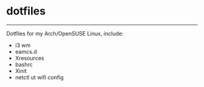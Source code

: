# dotfiles  
----  
Dotfiles for my Arch/OpenSUSE Linux, include:
+ i3 wm
+ eamcs.d
+ Xresources
+ bashrc
+ Xinit
+ netctl ut wifi config

